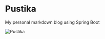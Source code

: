 # Pustika
My personal markdown blog using Spring Boot

![Pustika](https://drive.google.com/uc?id=1xjLF7OilqNzEwgHeLypxuGoCdVpnljM3)
